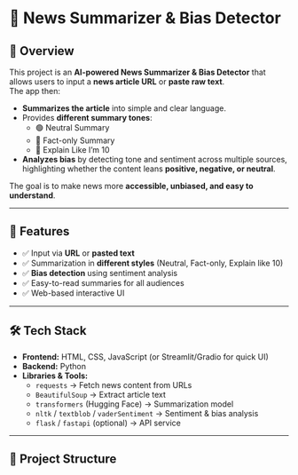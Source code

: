 # 📰 News Summarizer & Bias Detector

## 📌 Overview
This project is an **AI-powered News Summarizer & Bias Detector** that allows users to input a **news article URL** or **paste raw text**.  
The app then:
- **Summarizes the article** into simple and clear language.  
- Provides **different summary tones**:
  - 🟢 Neutral Summary  
  - 📑 Fact-only Summary  
  - 👶 Explain Like I’m 10  
- **Analyzes bias** by detecting tone and sentiment across multiple sources, highlighting whether the content leans **positive, negative, or neutral**.  

The goal is to make news more **accessible, unbiased, and easy to understand**.

---

## 🚀 Features
- ✅ Input via **URL** or **pasted text**
- ✅ Summarization in **different styles** (Neutral, Fact-only, Explain like 10)
- ✅ **Bias detection** using sentiment analysis
- ✅ Easy-to-read summaries for all audiences
- ✅ Web-based interactive UI 

---

## 🛠️ Tech Stack
- **Frontend:** HTML, CSS, JavaScript (or Streamlit/Gradio for quick UI)  
- **Backend:** Python  
- **Libraries & Tools:**
  - `requests` → Fetch news content from URLs  
  - `BeautifulSoup` → Extract article text  
  - `transformers` (Hugging Face) → Summarization model  
  - `nltk` / `textblob` / `vaderSentiment` → Sentiment & bias analysis  
  - `flask` / `fastapi` (optional) → API service  

---

## 📂 Project Structure
